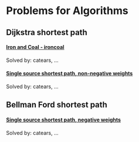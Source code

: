 # Problems for Algorithms

## Dijkstra shortest path

#### [Iron and Coal - ironcoal](https://open.kattis.com/problems/ironcoal)

Solved by: catears, ...

#### [Single source shortest path, non-negative weights](https://open.kattis.com/problems/shortestpath1)

Solved by: catears, ...

## Bellman Ford shortest path

#### [Single source shortest path, negative weights](https://open.kattis.com/problems/shortestpath3)

Solved by: catears, ...